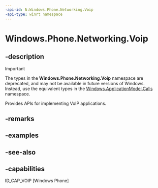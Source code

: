 ```yaml
---
-api-id: N:Windows.Phone.Networking.Voip
-api-type: winrt namespace
---
```


# Windows.Phone.Networking.Voip

## -description

> [!IMPORTANT]
> The types in the **Windows.Phone.Networking.Voip** namespace are deprecated, and may not be available in future versions of Windows. Instead, use the equivalent types in the [Windows.ApplicationModel.Calls](/uwp/api/windows.applicationmodel.calls) namespace.

Provides APIs for implementing VoIP applications.

## -remarks

## -examples

## -see-also

## -capabilities
ID_CAP_VOIP [Windows Phone]
